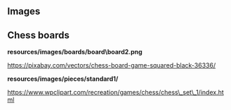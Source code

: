 ## Images

## Chess boards

__resources/images/boards/board\board2.png__

https://pixabay.com/vectors/chess-board-game-squared-black-36336/


__resources/images/pieces/standard1/__

https://www.wpclipart.com/recreation/games/chess/chess\_set\_1/index.html

